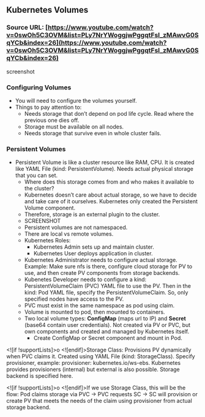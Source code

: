 ## Kubernetes Volumes

### Source URL: [https://www.youtube.com/watch?v=0swOh5C3OVM&list=PLy7NrYWoggjwPggqtFsI_zMAwvG0SqYCb&index=26](https://www.youtube.com/watch?v=0swOh5C3OVM&list=PLy7NrYWoggjwPggqtFsI_zMAwvG0SqYCb&index=26)

screenshot

### Configuring Volumes
- You will need to configure the volumes yourself. 
- Things to pay attention to:
	- Needs storage that don’t depend on pod life cycle. Read where the previous one dies off.
	- Storage must be available on all nodes.
	- Needs storage that survive even in whole cluster fails.

### Persistent Volumes
- Persistent Volume is like a cluster resource like RAM, CPU. It is created like YAML File (kind: PersistentVolume). Needs actual physical storage that you can set.
	- Where does this storage comes from and who makes it available to the cluster?
	- Kubernetes doesn’t care about actual storage, so we have to decide and take care of it ourselves. Kubernetes only created the Persistent Volume component.
	- Therefore, storage is an external plugin to the cluster.
	- SCREENSHOT
	- Persistent volumes are not namespaced.
	- There are local vs remote volumes.
	- Kubernetes Roles:
		- Kubernetes Admin sets up and maintain cluster.
		- Kubernetes User deploys application in cluster.
	- Kubernetes Administrator needs to configure actual storage. Example: Make sure nfs is there, configure cloud storage for PV to use, and then create PV components from storage backends.
	- Kubenetes Developer needs to configure a kind: PersistentVolumeClaim (PVC) YAML file to use the PV. Then in the kind: Pod YAML file, specify the PersistentVolumeClaim. So, only specified nodes have access to the PV.
	- PVC must exist in the same namespace as pod using claim.
	- Volume is mounted to pod, then mounted to containers.
	- Two local volume types: **ConfigMap** (maps url to IP) and **Secret** (base64 contain user credentials). Not created via PV or PVC, but own components and created and managed by Kubernetes itself.
		- Create ConfigMap or Secret component and mount in Pod.

<![if !supportLists]>o <![endif]>Storage Class: Provisions PV dynamically when PVC claims it. Created using YAML File (kind: StorageClass). Specify provisioner, example: provisioner: kubernetes.io/ws-ebs. Kubernetes provides provisioners (internal) but external is also possible. Storage backend is specified here.

<![if !supportLists]>o <![endif]>If we use Storage Class, this will be the flow: Pod claims storage via PVC -> PVC requests SC -> SC will provision or create PV that meets the needs of the claim using provisioner from actual storage backend.
<!--stackedit_data:
eyJoaXN0b3J5IjpbNjA0MTI2MDM1LDczMDk5ODExNl19
-->